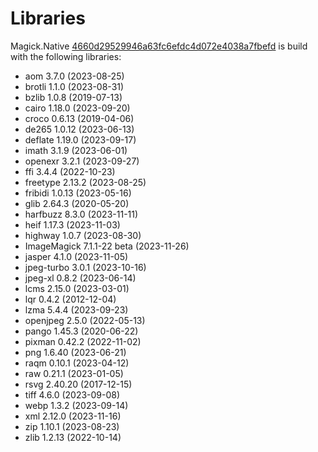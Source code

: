 # Libraries
Magick.Native [4660d29529946a63fc6efdc4d072e4038a7fbefd](https://github.com/dlemstra/Magick.Native/commit/4660d29529946a63fc6efdc4d072e4038a7fbefd) is build with the following libraries:

- aom 3.7.0 (2023-08-25)
- brotli 1.1.0 (2023-08-31)
- bzlib 1.0.8 (2019-07-13)
- cairo 1.18.0 (2023-09-20)
- croco 0.6.13 (2019-04-06)
- de265 1.0.12 (2023-06-13)
- deflate 1.19.0 (2023-09-17)
- imath 3.1.9 (2023-06-01)
- openexr 3.2.1 (2023-09-27)
- ffi 3.4.4 (2022-10-23)
- freetype 2.13.2 (2023-08-25)
- fribidi 1.0.13 (2023-05-16)
- glib 2.64.3 (2020-05-20)
- harfbuzz 8.3.0 (2023-11-11)
- heif 1.17.3 (2023-11-03)
- highway 1.0.7 (2023-08-30)
- ImageMagick 7.1.1-22 beta (2023-11-26)
- jasper 4.1.0 (2023-11-05)
- jpeg-turbo 3.0.1 (2023-10-16)
- jpeg-xl 0.8.2 (2023-06-14)
- lcms 2.15.0 (2023-03-01)
- lqr 0.4.2 (2012-12-04)
- lzma 5.4.4 (2023-09-23)
- openjpeg 2.5.0 (2022-05-13)
- pango 1.45.3 (2020-06-22)
- pixman 0.42.2 (2022-11-02)
- png 1.6.40 (2023-06-21)
- raqm 0.10.1 (2023-04-12)
- raw 0.21.1 (2023-01-05)
- rsvg 2.40.20 (2017-12-15)
- tiff 4.6.0 (2023-09-08)
- webp 1.3.2 (2023-09-14)
- xml 2.12.0 (2023-11-16)
- zip 1.10.1 (2023-08-23)
- zlib 1.2.13 (2022-10-14)
